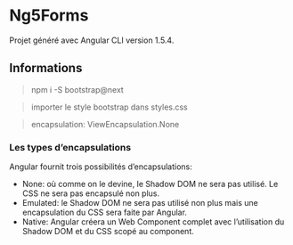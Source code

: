 # Ng5Forms

Projet généré avec Angular CLI version 1.5.4.

## Informations

> npm i -S bootstrap@next

> importer le style bootstrap dans styles.css

> encapsulation: ViewEncapsulation.None

### Les types d’encapsulations

Angular fournit trois possibilités d’encapsulations:
- None: où comme on le devine, le Shadow DOM ne sera pas utilisé. Le CSS ne sera pas encapsulé non plus.
- Emulated: le Shadow DOM ne sera pas utilisé non plus mais une encapsulation du CSS sera faite par Angular.
- Native: Angular créera un Web Component complet avec l’utilisation du Shadow DOM et du CSS scopé au component.

